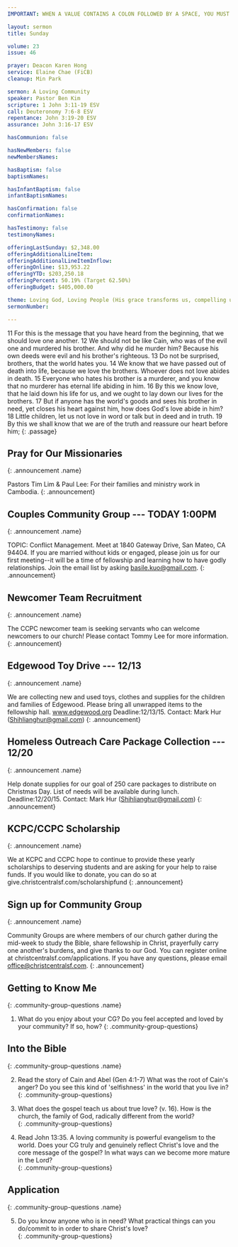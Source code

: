 ```yaml
---
IMPORTANT: WHEN A VALUE CONTAINS A COLON FOLLOWED BY A SPACE, YOU MUST USE &#58;

layout: sermon
title: Sunday

volume: 23
issue: 46

prayer: Deacon Karen Hong
service: Elaine Chae (FiCB)
cleanup: Min Park

sermon: A Loving Community
speaker: Pastor Ben Kim
scripture: 1 John 3:11-19 ESV
call: Deuteronomy 7:6-8 ESV
repentance: John 3:19-20 ESV
assurance: John 3:16-17 ESV

hasCommunion: false

hasNewMembers: false
newMembersNames:

hasBaptism: false
baptismNames: 

hasInfantBaptism: false
infantBaptismNames: 

hasConfirmation: false
confirmationNames: 

hasTestimony: false
testimonyNames:

offeringLastSunday: $2,348.00
offeringAdditionalLineItem: 
offeringAdditionalLineItemInflow: 
offeringOnline: $13,953.22
offeringYTD: $203,250.18
offeringPercent: 50.19% (Target 62.50%)
offeringBudget: $405,000.00

theme: Loving God, Loving People (His grace transforms us, compelling us to love others)
sermonNumber: 

---
```


11 For this is the message that you have heard from the beginning, that we should love one another. 12 We should not be like Cain, who was of the evil one and murdered his brother. And why did he murder him? Because his own deeds were evil and his brother's righteous. 13 Do not be surprised, brothers, that the world hates you. 14 We know that we have passed out of death into life, because we love the brothers. Whoever does not love abides in death. 15 Everyone who hates his brother is a murderer, and you know that no murderer has eternal life abiding in him. 16 By this we know love, that he laid down his life for us, and we ought to lay down our lives for the brothers. 17 But if anyone has the world's goods and sees his brother in need, yet closes his heart against him, how does God's love abide in him? 18 Little children, let us not love in word or talk but in deed and in truth. 19 By this we shall know that we are of the truth and reassure our heart before him;
{: .passage}


## Pray for Our Missionaries
{: .announcement .name}

Pastors Tim Lim & Paul Lee: For their families and ministry work in Cambodia.
{: .announcement} 

## Couples Community Group --- TODAY 1:00PM
{: .announcement .name}

TOPIC: Conflict Management. Meet at 1840 Gateway Drive, San Mateo, CA 94404. If you are married without kids or engaged, please join us for our first meeting--it will be a time of fellowship and learning how to have godly relationships. Join the email list by asking basile.kuo@gmail.com.
{: .announcement} 

## Newcomer Team Recruitment
{: .announcement .name}

The CCPC newcomer team is seeking servants who can welcome newcomers to our church! Please contact Tommy Lee for more information.
{: .announcement} 

## Edgewood Toy Drive --- 12/13
{: .announcement .name}

We are collecting new and used toys, clothes and supplies for the children and families of Edgewood. Please bring all unwrapped items to the fellowship hall. www.edgewood.org Deadline:12/13/15. Contact: Mark Hur (Shihlianghur@gmail.com)
{: .announcement}

## Homeless Outreach Care Package Collection --- 12/20
{: .announcement .name}

Help donate supplies for our goal of 250 care packages to distribute on Christmas Day. List of needs will be available during lunch. Deadline:12/20/15. Contact: Mark Hur (Shihlianghur@gmail.com)
{: .announcement}

## KCPC/CCPC Scholarship
{: .announcement .name}

We at KCPC and CCPC hope to continue to provide these yearly scholarships to deserving students and are asking for your help to raise funds. If you would like to donate, you can do so at give.christcentralsf.com/scholarshipfund
{: .announcement}

## Sign up for Community Group
{: .announcement .name}

Community Groups are where members of our church gather during the mid-week to study the Bible, share fellowship in Christ, prayerfully carry one another's burdens, and give thanks to our God. You can register online at christcentralsf.com/applications. If you have any questions, please email office@christcentralsf.com.
{: .announcement}

<!-- ## Giving @ Christ Central 
{: .announcement .name}

You now have the option of donating and providing offering to the church online by clicking on the giving link at christcentralsf.com. Refer to the FAQ section of the site for more information. Contact Billy Kim or email give@christcentral.com. 
{: .announcement} -->



## Getting to Know Me
{: .community-group-questions .name}

1)  What do you enjoy about your CG?  Do you feel accepted and loved by your community?  If so, how?
{: .community-group-questions}

## Into the Bible
{: .community-group-questions .name}

2)  Read the story of Cain and Abel (Gen 4:1-7)  What was the root of Cain's anger?  Do you see this kind of 'selfishness' in the world that you live in?  
{: .community-group-questions}

3)  What does the gospel teach us about true love? (v. 16).  How is the church, the family of God, radically different from the world?  
{: .community-group-questions}

4)  Read John 13:35.  A loving community is powerful evangelism to the world.  Does your CG truly and genuinely reflect Christ's love and the core message of the gospel?  In what ways can we become more mature in the Lord?  
{: .community-group-questions}

## Application
{: .community-group-questions .name}

5)   Do you know anyone who is in need?  What practical things can you do/commit to in order to share Christ's love?  
{: .community-group-questions}